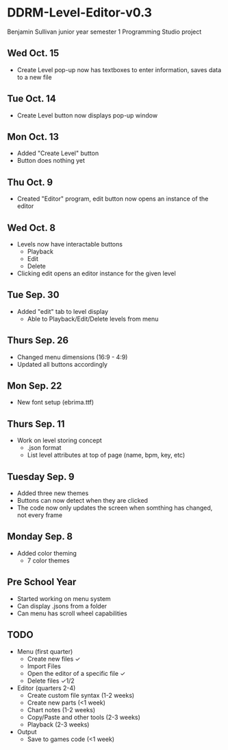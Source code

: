 # DDRM-Level-Editor-v0.3
Benjamin Sullivan junior year semester 1 Programming Studio project

## Wed Oct. 15
- Create Level pop-up now has textboxes to enter information, saves data to a new file

## Tue Oct. 14
- Create Level button now displays pop-up window

## Mon Oct. 13
- Added "Create Level" button
- Button does nothing yet

## Thu Oct. 9
- Created "Editor" program, edit button now opens an instance of the editor

## Wed Oct. 8
- Levels now have interactable buttons
  - Playback
  - Edit
  - Delete
- Clicking edit opens an editor instance for the given level

## Tue Sep. 30
- Added "edit" tab to level display
  - Able to Playback/Edit/Delete levels from menu

## Thurs Sep. 26
- Changed menu dimensions (16:9 - 4:9)
- Updated all buttons accordingly

## Mon Sep. 22
- New font setup (ebrima.ttf)

## Thurs Sep. 11
- Work on level storing concept
  - .json format
  - List level attributes at top of page (name, bpm, key, etc)

## Tuesday Sep. 9
- Added three new themes
- Buttons can now detect when they are clicked
- The code now only updates the screen when somthing has changed, not every frame

## Monday Sep. 8
- Added color theming
  - 7 color themes

## Pre School Year
- Started working on menu system
- Can display .jsons from a folder
- Can menu has scroll wheel capabilities

## TODO
- Menu (first quarter)
  - Create new files ✓
  - Import Files
  - Open the editor of a specific file ✓
  - Delete files ✓1/2
- Editor (quarters 2-4)
  - Create custom file syntax (1-2 weeks)
  - Create new parts (<1 week)
  - Chart notes (1-2 weeks)
  - Copy/Paste and other tools (2-3 weeks)
  - Playback (2-3 weeks)
- Output
  - Save to games code (<1 week)
